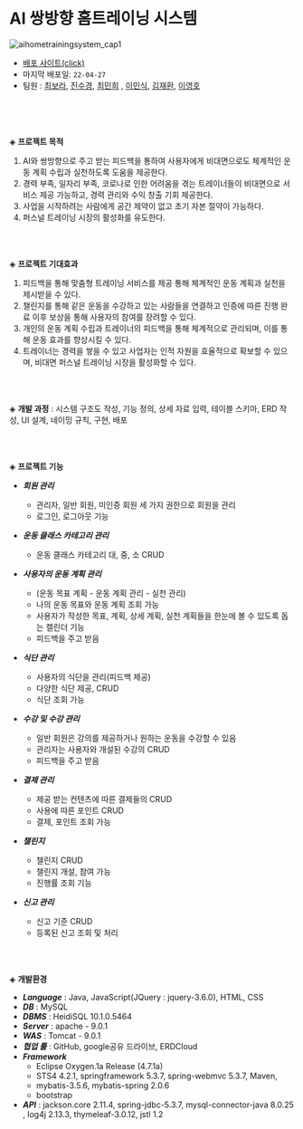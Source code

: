 # AI 쌍방향 홈트레이닝 시스템   

![aihometrainingsystem_cap1](https://user-images.githubusercontent.com/94505794/167296765-3f5b810c-535a-4d90-9a32-266dd6b83056.JPG)   
- [배포 사이트(click)](http://ddoggang12.cafe24.com/) 
- 마지막 배포일: `22-04-27`   
- 팀원 : [최보라](https://github.com/codeco33), [진수경](https://github.com/jinsugyeong), [최민희](https://github.com/ddoggang12)
, [이민식](https://github.com/dldl8819), [김재환](https://github.com/sheepFightbattleship), [이영호](https://github.com/pokou125)
  
 
<br><br><br>


◈ **프로젝트 목적**
1. AI와 쌍방향으로 주고 받는 피드백을 통하여 사용자에게 비대면으로도 체계적인 운동 계획 수립과 실천하도록 도움을 제공한다.
2. 경력 부족, 일자리 부족, 코로나로 인한 어려움을 겪는 트레이너들이 비대면으로 서비스 제공 가능하고, 경력 관리와 수익 창출 기회 제공한다.
3. 사업을 시작하려는 사람에게 공간 제약이 없고 초기 자본 절약이 가능하다.
4. 퍼스널 트레이닝 시장의 활성화를 유도한다.   

<br><br>

◈ **프로젝트 기대효과**   

1. 피드백을 통해 맞춤형 트레이닝 서비스를 제공 통해 체계적인 운동 계획과 실천을 제시받을 수 있다.
2. 챌린지를 통해 같은 운동을 수강하고 있는 사람들을 연결하고 인증에 따른 진행 완료 이후 보상을 통해 사용자의 참여를 장려할 수 있다.
3. 개인의 운동 계획 수립과 트레이너의 피드백을 통해 체계적으로 관리되며, 이를 통해 운동 효과를 향상시킬 수 있다.
4. 트레이너는 경력을 쌓을 수 있고 사업자는 인적 자원을 효율적으로 확보할 수 있으며, 비대면 퍼스널 트레이닝 시장을 활성화할 수 있다.   

<br><br>

◈ **개발 과정** : 시스템 구조도 작성, 기능 정의, 상세 자료 입력, 테이블 스키마, ERD 작성, UI 설계, 네이밍 규칙, 구현, 배포   

<br><br>

◈ **프로젝트 기능**   

- ***회원 관리***
  - 관리자, 일반 회원, 미인증 회원 세 가지 권한으로 회원을 관리
  - 로그인, 로그아웃 기능

- ***운동 클래스 카테고리 관리***
  - 운동 클래스 카테고리 대, 중, 소 CRUD

- ***사용자의 운동 계획 관리*** 
  - (운동 목표 계획 - 운동 계획 관리 - 실천 관리)   
  - 나의 운동 목표와 운동 계획 조회 가능
  - 사용자가 작성한 목표, 계획, 상세 계획, 실천 계획들을 한눈에 볼 수 있도록 돕는 캘린더 기능
  - 피드백을 주고 받음

- ***식단 관리***
  - 사용자의 식단을 관리(피드백 제공)
  - 다양한 식단 제공, CRUD
  - 식단 조회 가능

- ***수강 및 수강 관리***
  - 일반 회원은 강의를 제공하거나 원하는 운동을 수강할 수 있음
  - 관리자는 사용자와 개설된 수강의 CRUD
  - 피드백을 주고 받음

- ***결제 관리***
  - 제공 받는 컨텐츠에 따른 결제들의 CRUD
  - 사용에 따른 포인트 CRUD
  - 결제, 포인트 조회 가능

- ***챌린지***
  - 챌린지 CRUD
  - 챌린지 개설, 참여 가능
  - 진행률 조회 기능

- ***신고 관리***
  - 신고 기준 CRUD
  - 등록된 신고 조회 및 처리  

<br><br>

◈ **개발환경**   
- ***Language*** : Java, JavaScript(JQuery : jquery-3.6.0), HTML, CSS   
- ***DB*** : MySQL   
- ***DBMS*** : HeidiSQL 10.1.0.5464   
- ***Server*** : apache - 9.0.1   
- ***WAS*** : Tomcat - 9.0.1   
- ***협업 툴*** : GitHub, google공유 드라이브, ERDCloud   
- ***Framework*** 
  - Eclipse Oxygen.1a Release (4.7.1a)
  - STS4 4.2.1, springframework 5.3.7, spring-webmvc 5.3.7, Maven, 
  - mybatis-3.5.6, mybatis-spring 2.0.6
  - bootstrap   
- ***API*** : jackson.core 2.11.4, spring-jdbc-5.3.7, mysql-connector-java 8.0.25 , log4j 2.13.3, thymeleaf-3.0.12, jstl 1.2    

